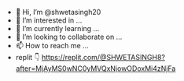 - 👋 Hi, I’m @shwetasingh20
- 👀 I’m interested in ...
- 🌱 I’m currently learning ...
- 💞️ I’m looking to collaborate on ...
- 📫 How to reach me ...
- replit 👇
https://replit.com/@SHWETASINGH8?after=MjAyMS0wNC0yMVQxNjowODoxMi4zNjFa

<!---
shwetasingh20/shwetasingh20 is a ✨ special ✨ repository because its `README.md` (this file) appears on your GitHub profile.
You can click the Preview link to take a look at your changes.
--->
